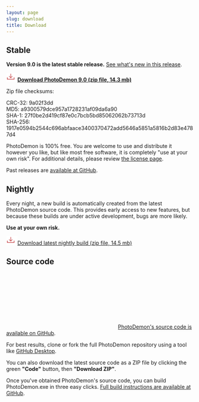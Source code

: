 ```yaml
---
layout: page
slug: download
title: Download
---
```


Stable
-------------------

**Version 9.0 is the latest stable release.**  [See what's new in this release](2022/09/08/photodemon-9-0.html).

**<a href="https://github.com/tannerhelland/PhotoDemon/releases/download/v9.0/PhotoDemon-9.0.zip"><img src="media/Download-24.png" alt="Download" srcset="media/Download-48.png 2x" />Download PhotoDemon 9.0 (zip file, 14.3 mb)</a>**<br />

Zip file checksums:

CRC-32: 9a02f3dd<br />
MD5: a9300579dce957a1728231af09da6a90<br />
SHA-1: 27f0be2d419cf87e0c7bcb5bd85062062b73713d<br />
SHA-256: 1917e0594b2544c696abfaace3400370472add5646a5851a5816b2d83e4787d4<br />

PhotoDemon is 100% free.  You are welcome to use and distribute it however you like, but like most free software, it is completely "use at your own risk".  For additional details, please review [the license page](license/#photodemon-license).

Past releases are [available at GitHub](https://github.com/tannerhelland/PhotoDemon/releases).

Nightly
--------------------

Every night, a new build is automatically created from the latest PhotoDemon source code.  This provides early access to new features, but because these builds are under active development, bugs are more likely.

**Use at your own risk.**

<a href="https://tannerhelland.github.io/PhotoDemon-Updates-v2/PhotoDemon_nightly.zip"><img src="media/Download-24.png" alt="Download" srcset="media/Download-48.png 2x" />Download latest nightly build (zip file, 14.5 mb)</a>

Source code
------------------

[<svg class="svg-icon"><use xlink:href="{{ '/assets/minima-social-icons.svg#github' | relative_url }}"></use></svg>PhotoDemon's source code is available on GitHub](https://github.com/tannerhelland/PhotoDemon).

For best results, clone or fork the full PhotoDemon repository using a tool like [GitHub Desktop](https://desktop.github.com/).

You can also download the latest source code as a ZIP file by clicking the green **"Code"** button, then **"Download ZIP"**.

Once you've obtained PhotoDemon's source code, you can build PhotoDemon.exe in three easy clicks.  [Full build instructions are available at GitHub](https://github.com/tannerhelland/PhotoDemon/blob/main/INSTALL.md).
